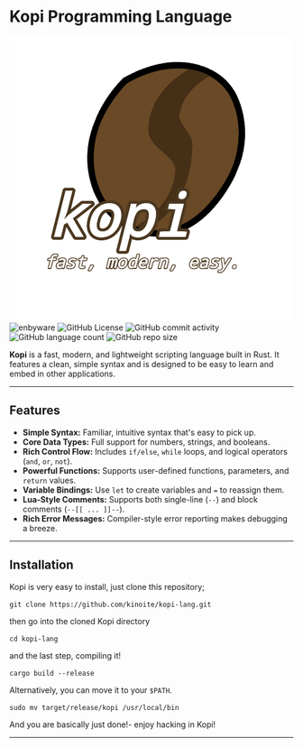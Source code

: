 # Kopi Programming Language

![Logo](/Untitled5_20250629200314.png)
![enbyware](https://camo.githubusercontent.com/bee100e0a2439d329fd52512a3acd1b4df3adf924e315507c5433d68ab79ab95/68747470733a2f2f70726964652d6261646765732e706f6e792e776f726b6572732e6465762f7374617469632f76313f6c6162656c3d656e627977617265266c6162656c436f6c6f723d2532333535352673747269706557696474683d3826737472697065436f6c6f72733d464346343334253243464646464646253243394335394431253243324332433243) 
![GitHub License](https://img.shields.io/github/license/kinoite/kopi-lang)
![GitHub commit activity](https://img.shields.io/github/commit-activity/w/kinoite/kopi-lang)
![GitHub language count](https://img.shields.io/github/languages/count/kinoite/kopi-lang)
![GitHub repo size](https://img.shields.io/github/repo-size/kinoite/kopi-lang)



**Kopi** is a fast, modern, and lightweight scripting language built in Rust. It features a clean, simple syntax and is designed to be easy to learn and embed in other applications.

---

## Features

* **Simple Syntax:** Familiar, intuitive syntax that's easy to pick up.
* **Core Data Types:** Full support for numbers, strings, and booleans.
* **Rich Control Flow:** Includes `if/else`, `while` loops, and logical operators (`and`, `or`, `not`).
* **Powerful Functions:** Supports user-defined functions, parameters, and `return` values.
* **Variable Bindings:** Use `let` to create variables and `=` to reassign them.
* **Lua-Style Comments:** Supports both single-line (`--`) and block comments (`--[[ ... ]]--`).
* **Rich Error Messages:** Compiler-style error reporting makes debugging a breeze.

---

## Installation

Kopi is very easy to install, just clone this repository;
```
git clone https://github.com/kinoite/kopi-lang.git
```
then go into the cloned Kopi directory
```
cd kopi-lang
```
and the last step, compiling it!
```
cargo build --release
```

Alternatively, you can move it to your `$PATH`.
```
sudo mv target/release/kopi /usr/local/bin
```
And you are basically just done!- enjoy hacking in Kopi!

---
